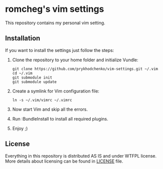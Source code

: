 # romcheg's vim settings

This repository contains my personal vim setting.


## Installation

If you want to install the settings just follow the steps:

1. Clone the repository to your home folder and initialize Vundle:

    ```
    git clone https://github.com/prykhodchenko/vim-settings.git ~/.vim
    cd ~/.vim
    git submodule init
    git submodule update
    ```

2. Create a symlink for Vim configuration file:

    ```
    ln -s ~/.vim/vimrc ~/.vimrc
    ```

3. Now start Vim and skip all the errors.
4. Run :BundleInstall to install all required plugins.
5. Enjoy ;)


## License

Everything in this repository is distributed AS IS and under WTFPL license.
More details about licensing can be found in [LICENSE](https://github.com/prykhodchenko/vim-settings/blob/master/LICENSE) file.
